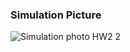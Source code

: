 ### Simulation Picture <br>
![Simulation photo HW2 2](https://github.com/JaeHWg/HW2_Multiplexer_2/assets/94187124/33180eac-02ac-4ac1-9ffe-55178154426a)

